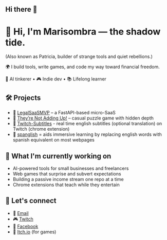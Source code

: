 ## Hi there 👋

# 👋 Hi, I'm Marisombra — the shadow tide.

(Also known as Patricia, builder of strange tools and quiet rebellions.)

🌍 I build tools, write games, and code my way toward financial freedom.

🧠 AI tinkerer • 🎮 Indie dev • 📚 Lifelong learner

## 🛠️ Projects
- 🔹 [LegalSaaSMVP](https://github.com/pattipur/LegalSaaSMVP) – a FastAPI-based micro-SaaS
- 🔹 [They’re Not Adding Up!](https://marisombra.itch.io/theyre-not-adding-up) – casual puzzle game with hidden depth
- 🔹 [Twitch-Subtitles](https://github.com/pattipur/twitch-subtitles) - real time english subtitles (optional translation) on Twitch (chrome extension)
- 🔹 [spanglish](http://github.com/pattipur/spanglish-chrome-extension) = aids immersive learning by replacing english words with spanish equivalent on most webpages

## 🎯 What I'm currently working on
- AI-powered tools for small businesses and freelancers
- Web games that surprise and subvert expectations
- Building a passive income stream one repo at a time
- Chrome extensions that teach while they entertain

## 💫 Let's connect
- 💌 [Email](mailto:marisombra@proton.me)
- 🎮 [Twitch](https://www.twitch.tv/marissombra)    
- 🧵 [Facebook](https://www.facebook.com/patricia.tate.73744)
- 🪩 [Itch.io](https://marisombra.itch.io/) (for games)

